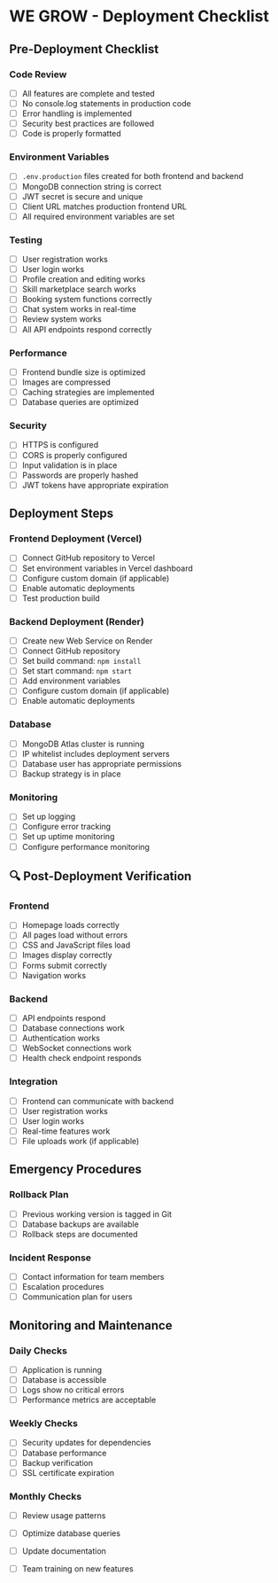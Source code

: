 # WE GROW - Deployment Checklist

##  Pre-Deployment Checklist

### Code Review
- [ ] All features are complete and tested
- [ ] No console.log statements in production code
- [ ] Error handling is implemented
- [ ] Security best practices are followed
- [ ] Code is properly formatted

### Environment Variables
- [ ] `.env.production` files created for both frontend and backend
- [ ] MongoDB connection string is correct
- [ ] JWT secret is secure and unique
- [ ] Client URL matches production frontend URL
- [ ] All required environment variables are set

### Testing
- [ ] User registration works
- [ ] User login works
- [ ] Profile creation and editing works
- [ ] Skill marketplace search works
- [ ] Booking system functions correctly
- [ ] Chat system works in real-time
- [ ] Review system works
- [ ] All API endpoints respond correctly

### Performance
- [ ] Frontend bundle size is optimized
- [ ] Images are compressed
- [ ] Caching strategies are implemented
- [ ] Database queries are optimized

### Security
- [ ] HTTPS is configured
- [ ] CORS is properly configured
- [ ] Input validation is in place
- [ ] Passwords are properly hashed
- [ ] JWT tokens have appropriate expiration

##  Deployment Steps

### Frontend Deployment (Vercel)
- [ ] Connect GitHub repository to Vercel
- [ ] Set environment variables in Vercel dashboard
- [ ] Configure custom domain (if applicable)
- [ ] Enable automatic deployments
- [ ] Test production build

### Backend Deployment (Render)
- [ ] Create new Web Service on Render
- [ ] Connect GitHub repository
- [ ] Set build command: `npm install`
- [ ] Set start command: `npm start`
- [ ] Add environment variables
- [ ] Configure custom domain (if applicable)
- [ ] Enable automatic deployments

### Database
- [ ] MongoDB Atlas cluster is running
- [ ] IP whitelist includes deployment servers
- [ ] Database user has appropriate permissions
- [ ] Backup strategy is in place

### Monitoring
- [ ] Set up logging
- [ ] Configure error tracking
- [ ] Set up uptime monitoring
- [ ] Configure performance monitoring

## 🔍 Post-Deployment Verification

### Frontend
- [ ] Homepage loads correctly
- [ ] All pages load without errors
- [ ] CSS and JavaScript files load
- [ ] Images display correctly
- [ ] Forms submit correctly
- [ ] Navigation works

### Backend
- [ ] API endpoints respond
- [ ] Database connections work
- [ ] Authentication works
- [ ] WebSocket connections work
- [ ] Health check endpoint responds

### Integration
- [ ] Frontend can communicate with backend
- [ ] User registration works
- [ ] User login works
- [ ] Real-time features work
- [ ] File uploads work (if applicable)

##  Emergency Procedures

### Rollback Plan
- [ ] Previous working version is tagged in Git
- [ ] Database backups are available
- [ ] Rollback steps are documented

### Incident Response
- [ ] Contact information for team members
- [ ] Escalation procedures
- [ ] Communication plan for users

##  Monitoring and Maintenance

### Daily Checks
- [ ] Application is running
- [ ] Database is accessible
- [ ] Logs show no critical errors
- [ ] Performance metrics are acceptable

### Weekly Checks
- [ ] Security updates for dependencies
- [ ] Database performance
- [ ] Backup verification
- [ ] SSL certificate expiration

### Monthly Checks
- [ ] Review usage patterns
- [ ] Optimize database queries
- [ ] Update documentation
- [ ] Team training on new features

